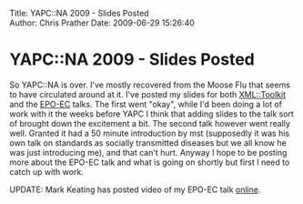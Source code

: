 Title: YAPC::NA 2009 - Slides Posted  
Author: Chris Prather
Date: 2009-06-29 15:26:40

# YAPC::NA 2009 - Slides Posted
So YAPC::NA is over. I've mostly recovered from the Moose Flu that seems to have circulated around at it. I've posted my slides for both [XML::Toolkit][1] and the [EPO-EC][2] talks. The first went "okay", while I'd been doing a lot of work with it the weeks before YAPC I think that adding slides to the talk sort of brought down the excitement a bit. The second talk however went really well. Granted it had a 50 minute introduction by mst (supposedly it was his own talk on standards as socially transmitted diseases but we all know he was just introducing me), and that can't hurt. Anyway I hope to be posting more about the EPO-EC talk and what is going on shortly but first I need to catch up with work.

UPDATE: Mark Keating has posted video of my EPO-EC talk [online][3].

[1]: http://chris.prather.org/talks/YAPC-2009/xml-toolkit/
[2]: http://chris.prather.org/talks/YAPC-2009/epo-ec/
[3]: http://www.shadowcat.co.uk/archive/conference-video/yapc-na-2009/extended/
